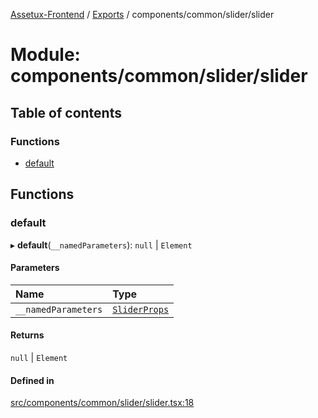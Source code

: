 [Assetux-Frontend](../README.md) / [Exports](../modules.md) / components/common/slider/slider

# Module: components/common/slider/slider

## Table of contents

### Functions

- [default](components_common_slider_slider.md#default)

## Functions

### default

▸ **default**(`__namedParameters`): ``null`` \| `Element`

#### Parameters

| Name | Type |
| :------ | :------ |
| `__namedParameters` | [`SliderProps`](components_common_slider_types_slider.md#sliderprops) |

#### Returns

``null`` \| `Element`

#### Defined in

[src/components/common/slider/slider.tsx:18](https://github.com/ASSETUX/frontend/blob/9a68660/src/components/common/slider/slider.tsx#L18)
